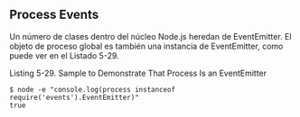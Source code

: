 ## Process Events

Un número de clases dentro del núcleo Node.js heredan de EventEmitter.
El objeto de proceso global es también una instancia de
EventEmitter, como puede ver en el Listado 5-29.

Listing 5-29. Sample to Demonstrate That Process Is an EventEmitter

```
$ node -e "console.log(process instanceof require('events').EventEmitter)"
true
```



